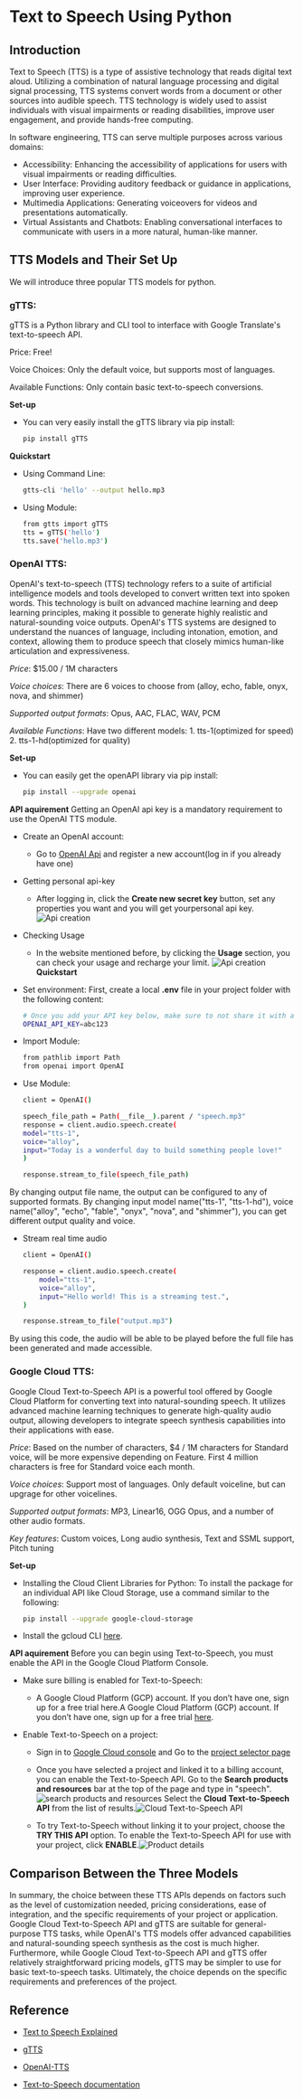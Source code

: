 # Text to Speech Using Python

## Introduction

Text to Speech (TTS) is a type of assistive technology that reads digital text aloud. Utilizing a combination of natural language processing and digital signal processing, TTS systems convert words from a document or other sources into audible speech. TTS technology is widely used to assist individuals with visual impairments or reading disabilities, improve user engagement, and provide hands-free computing.

In software engineering, TTS can serve multiple purposes across various domains:
- Accessibility: Enhancing the accessibility of applications for users with visual impairments or reading difficulties.
- User Interface: Providing auditory feedback or guidance in applications, improving user experience.
- Multimedia Applications: Generating voiceovers for videos and presentations automatically.
- Virtual Assistants and Chatbots: Enabling conversational interfaces to communicate with users in a more natural, human-like manner.

## TTS Models and Their Set Up

We will introduce three popular TTS models for python. 

### gTTS:

gTTS is a Python library and CLI tool to interface with Google Translate's text-to-speech API. 

Price: Free!

Voice Choices: Only the default voice, but supports most of languages.

Available Functions: Only contain basic text-to-speech conversions.

**Set-up**

- You can very easily install the gTTS library via pip install: 

    ```bash
    pip install gTTS
    ```

**Quickstart**

- Using Command Line:
    ```bash
    gtts-cli 'hello' --output hello.mp3
    ```

- Using Module:
    ```bash
    from gtts import gTTS
    tts = gTTS('hello')
    tts.save('hello.mp3')
    ```

### OpenAI TTS:


OpenAI's text-to-speech (TTS) technology refers to a suite of artificial intelligence models and tools developed to convert written text into spoken words. This technology is built on advanced machine learning and deep learning principles, making it possible to generate highly realistic and natural-sounding voice outputs. OpenAI's TTS systems are designed to understand the nuances of language, including intonation, emotion, and context, allowing them to produce speech that closely mimics human-like articulation and expressiveness.


*Price*: 	$15.00 / 1M characters

*Voice choices*: There are 6 voices to choose from (alloy, echo, fable, onyx, nova, and shimmer)

*Supported output formats*: Opus, AAC, FLAC, WAV, PCM

*Available Functions*: Have two different models: 1. tts-1(optimized for speed) 2. tts-1-hd(optimized for quality)


**Set-up**

- You can easily get the openAPI library via pip install: 

    ```bash
    pip install --upgrade openai
    ```

**API aquirement**
Getting an OpenAI api key is a mandatory requirement to use the OpenAI TTS module.
- Create an OpenAI account:
    - Go to [OpenAI Api](https://platform.openai.com/api-keys/) and register a new account(log in if you already have one)
- Getting personal api-key
    - After logging in, click the **Create new secret key** button, set any properties you want and you will get    yourpersonal api key.
    ![Api creation](Text_to_Speech_openAI_api.png)
- Checking Usage
    - In the website mentioned before, by clicking the **Usage** section, you can check your usage and recharge your limit.
    ![Api creation](Text_to_Speech_openAI_usage.png)
**Quickstart**

- Set environment:
First, create a local **.env** file in your project folder with the following content:
    ```bash
    # Once you add your API key below, make sure to not share it with anyone! The API key should remain private.
    OPENAI_API_KEY=abc123
    ```

- Import Module:
    ```bash
    from pathlib import Path
    from openai import OpenAI
    ```

- Use Module:
    ```bash
    client = OpenAI()

    speech_file_path = Path(__file__).parent / "speech.mp3"
    response = client.audio.speech.create(
    model="tts-1",
    voice="alloy",
    input="Today is a wonderful day to build something people love!"
    )

    response.stream_to_file(speech_file_path)
    ```
By changing output file name, the output can be configured to any of supported formats. By changing input model name("tts-1", "tts-1-hd"), voice name("alloy", "echo", "fable", "onyx", "nova", and "shimmer"), you can get different output quality and voice.

- Stream real time audio
    ```bash
    client = OpenAI()

    response = client.audio.speech.create(
        model="tts-1",
        voice="alloy",
        input="Hello world! This is a streaming test.",
    )

    response.stream_to_file("output.mp3")
    ```
By using this code, the audio will be able to be played before the full file has been generated and made accessible.



### Google Cloud TTS:

Google Cloud Text-to-Speech API is a powerful tool offered by Google Cloud Platform for converting text into natural-sounding speech. It utilizes advanced machine learning techniques to generate high-quality audio output, allowing developers to integrate speech synthesis capabilities into their applications with ease.


*Price*: Based on the number of characters, $4 / 1M characters for Standard voice, will be more expensive depending on Feature. First 4 million characters is free for Standard voice each month.

*Voice choices*: Support most of languages. Only default voiceline, but can upgrage for other voicelines.

*Supported output formats*: MP3, Linear16, OGG Opus, and a number of other audio formats.

*Key features*: Custom voices, Long audio synthesis, Text and SSML support, Pitch tuning

**Set-up**

- Installing the Cloud Client Libraries for Python:
To install the package for an individual API like Cloud Storage, use a command similar to the following:
    ```bash
    pip install --upgrade google-cloud-storage
    ```

- Install the gcloud CLI [here](https://cloud.google.com/sdk/docs/install).

**API aquirement**
Before you can begin using Text-to-Speech, you must enable the API in the Google Cloud Platform Console. 

- Make sure billing is enabled for Text-to-Speech:
    - A Google Cloud Platform (GCP) account. If you don’t have one, sign up for a free trial here.A Google Cloud Platform (GCP) account. If you don’t have one, sign up for a free trial [here](https://cloud.google.com/free?hl=en).

- Enable Text-to-Speech on a project:
    - Sign in to [Google Cloud console](https://console.cloud.google.com/?_ga=2.129120079.235760447.1710698738-1413217027.1710698726&_gl=1*kikz2f*_up*MQ..&gclid=Cj0KCQjwhtWvBhD9ARIsAOP0GojMbBDoPoxjjjBzHoMMO_J0Q0Px3S3uaXCqBS0b4HzfBOtlK0klpAQaAkwMEALw_wcB&gclsrc=aw.ds) and Go to the [project selector page](https://console.cloud.google.com/projectselector2/home/dashboard?_ga=2.128728655.235760447.1710698738-1413217027.1710698726&_gl=1*195xabo*_up*MQ..&gclid=Cj0KCQjwhtWvBhD9ARIsAOP0GojMbBDoPoxjjjBzHoMMO_J0Q0Px3S3uaXCqBS0b4HzfBOtlK0klpAQaAkwMEALw_wcB&gclsrc=aw.ds)
    
    - Once you have selected a project and linked it to a billing account, you can enable the Text-to-Speech API. Go to the **Search products and resources** bar at the top of the page and type in "speech". ![search products and resources](TTS_CloudAPI.png)
    Select the **Cloud Text-to-Speech API** from the list of results.![Cloud Text-to-Speech API](TTS_CloudAPI_2.png)

    - To try Text-to-Speech without linking it to your project, choose the **TRY THIS API** option. To enable the Text-to-Speech API for use with your project, click **ENABLE**.![Product details](TTS_CloudAPI_3.png)


## Comparison Between the Three Models

In summary, the choice between these TTS APIs depends on factors such as the level of customization needed, pricing considerations, ease of integration, and the specific requirements of your project or application. Google Cloud Text-to-Speech API and gTTS are suitable for general-purpose TTS tasks, while OpenAI's TTS models offer advanced capabilities and natural-sounding speech synthesis as the cost is much higher. Furthermore, while Google Cloud Text-to-Speech API and gTTS offer relatively straightforward pricing models, gTTS may be simpler to use for basic text-to-speech tasks. Ultimately, the choice depends on the specific requirements and preferences of the project.

## Reference

* [Text to Speech Explained](https://speechify.com/blog/text-to-speech-explained-a-comprehensive-guide/)

* [gTTS](https://pypi.org/project/gTTS/)

* [OpenAI-TTS](https://platform.openai.com/docs/guides/text-to-speech/)

* [Text-to-Speech documentation](https://cloud.google.com/text-to-speech/docs)